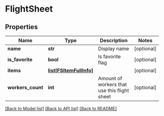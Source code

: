 # FlightSheet

## Properties
Name | Type | Description | Notes
------------ | ------------- | ------------- | -------------
**name** | **str** | Display name | [optional] 
**is_favorite** | **bool** | Is favorite flag | [optional] 
**items** | [**list[FSItemFullInfo]**](FSItemFullInfo.md) |  | [optional] 
**workers_count** | **int** | Amount of workers that use this flight sheet | [optional] 

[[Back to Model list]](../README.md#documentation-for-models) [[Back to API list]](../README.md#documentation-for-api-endpoints) [[Back to README]](../README.md)


